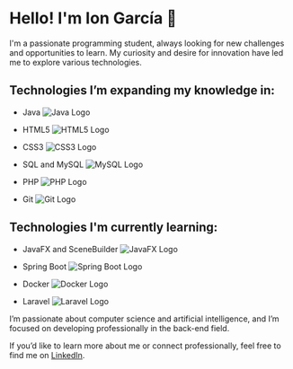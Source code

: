 # Hello! I'm Ion García 👋

I'm a passionate programming student, always looking for new challenges and opportunities to learn. My curiosity and desire for innovation have led me to explore various technologies.

## Technologies I’m expanding my knowledge in:

- Java  ![Java Logo](https://img.icons8.com/color/48/000000/java-coffee-cup-logo.png)

- HTML5  ![HTML5 Logo](https://img.icons8.com/color/48/000000/html-5-logo.png)

- CSS3  ![CSS3 Logo](https://img.icons8.com/color/48/000000/css3-logo.png)

- SQL and MySQL  ![MySQL Logo](https://img.icons8.com/color/48/000000/mysql-logo.png)

- PHP  ![PHP Logo](https://img.icons8.com/color/48/000000/php-logo.png)

- Git  ![Git Logo](https://img.icons8.com/color/48/000000/git.png)

## Technologies I'm currently learning:

- JavaFX and SceneBuilder  ![JavaFX Logo](https://img.icons8.com/color/48/000000/javafx.png)

- Spring Boot  ![Spring Boot Logo](https://img.icons8.com/color/48/000000/spring-logo.png)

- Docker  ![Docker Logo](https://img.icons8.com/color/48/000000/docker.png)

- Laravel  ![Laravel Logo](https://img.icons8.com/color/48/000000/laravel.png)

I’m passionate about computer science and artificial intelligence, and I’m focused on developing professionally in the back-end field.

If you’d like to learn more about me or connect professionally, feel free to find me on [LinkedIn](https://www.linkedin.com/in/ion-garc%C3%ADa-rodr%C3%ADguez-b278502b4/).
